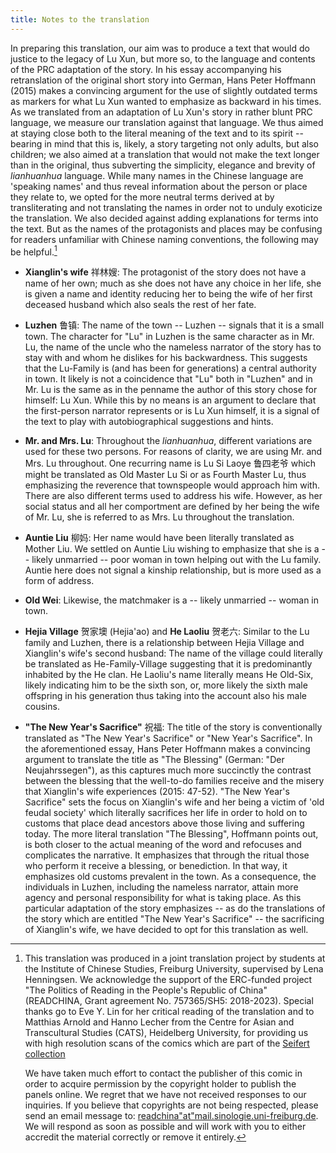 ```yaml
---
title: Notes to the translation
---
```


In preparing this translation, our aim was to produce a text that would do justice to the legacy of Lu Xun, but more so, to the language and contents of the PRC adaptation of the story. In his essay accompanying his retranslation of the original short story into German, Hans Peter Hoffmann (2015) makes a convincing argument for the use of slightly outdated terms as markers for what Lu Xun wanted to emphasize as backward in his times. As we translated from an adaptation of Lu Xun's story in rather blunt PRC language, we measure our translation against that language. We thus aimed at staying close both to the literal meaning of the text and to its spirit -- bearing in mind that this is, likely, a story targeting not only adults, but also children; we also aimed at a translation that would not make the text longer than in the original, thus subverting the simplicity, elegance and brevity of *lianhuanhua* language. While many names in the Chinese language are 'speaking names' and thus reveal information about the person or place they relate to, we opted for the more neutral terms derived at by transliterating and not translating the names in order not to unduly exoticize the translation. We also decided against adding explanations for terms into the text. But as the names of the protagonists and places may be confusing for readers unfamiliar with Chinese naming conventions, the following may be helpful.[^1]

- **Xianglin's wife** 祥林嫂: The protagonist of the story does not have a name of her own; much as she does not have any choice in her life, she is given a name and identity reducing her to being the wife of her first deceased husband which also seals the rest of her fate.

- **Luzhen** 鲁镇: The name of the town -- Luzhen -- signals that it is a small town. The character for "Lu" in Luzhen is the same character as in Mr. Lu, the name of the uncle who the nameless narrator of the story has to stay with and whom he dislikes for his backwardness. This suggests that the Lu-Family is (and has been for generations) a central authority in town. It likely is not a coincidence that "Lu" both in "Luzhen" and in Mr. Lu is the same as in the penname the author of this story chose for himself: Lu Xun. While this by no means is an argument to declare that the first-person narrator represents or is Lu Xun himself, it is a signal of the text to play with autobiographical suggestions and hints.

- **Mr. and Mrs. Lu**: Throughout the *lianhuanhua*, different variations are used for these two persons. For reasons of clarity, we are using Mr. and Mrs. Lu throughout. One recurring name is Lu Si Laoye 鲁四老爷 which might be translated as Old Master Lu Si or as Fourth Master Lu, thus emphasizing the reverence that townspeople would approach him with. There are also different terms used to address his wife. However, as her social status and all her comportment are defined by her being the wife of Mr. Lu, she is referred to as Mrs. Lu throughout the translation.

- **Auntie Liu** 柳妈: Her name would have been literally translated as Mother Liu. We settled on Auntie Liu wishing to emphasize that she is a -- likely unmarried -- poor woman in town helping out with the Lu family. Auntie here does not signal a kinship relationship, but is more used as a form of address.

- **Old Wei**: Likewise, the matchmaker is a -- likely unmarried -- woman in town.

- **Hejia Village** 贺家墺 (Hejia'ao) and **He Laoliu** 贺老六: Similar to the Lu family and Luzhen, there is a relationship between Hejia Village and Xianglin's wife's second husband: The name of the village could literally be translated as He-Family-Village suggesting that it is predominantly inhabited by the He clan. He Laoliu's name literally means He Old-Six, likely indicating him to be the sixth son, or, more likely the sixth male offspring in his generation thus taking into the account also his male cousins.

- **"The New Year's Sacrifice"** 祝福: The title of the story is conventionally translated as "The New Year's Sacrifice" or "New Year's Sacrifice". In the aforementioned essay, Hans Peter Hoffmann makes a convincing argument to translate the title as "The Blessing" (German: "Der Neujahrssegen"), as this captures much more succinctly the contrast between the blessing that the well-to-do families receive and the misery that Xianglin's wife experiences (2015: 47-52). "The New Year's Sacrifice" sets the focus on Xianglin's wife and her being a victim of 'old feudal society' which literally sacrifices her life in order to hold on to customs that place dead ancestors above those living and suffering today. The more literal translation "The Blessing", Hoffmann points out, is both closer to the actual meaning of the word and refocuses and complicates the narrative. It emphasizes that through the ritual those who perform it receive a blessing, or benediction. In that way, it emphasizes old customs prevalent in the town. As a consequence, the individuals in Luzhen, including the nameless narrator, attain more agency and personal responsibility for what is taking place. As this particular adaptation of the story emphasizes -- as do the translations of the story which are entitled "The New Year's Sacrifice" -- the sacrificing of Xianglin's wife, we have decided to opt for this translation as well.


[^1]: This translation was produced in a joint translation project by students at the Institute of Chinese Studies, Freiburg University, supervised by Lena Henningsen. We acknowledge the support of the ERC-funded project "The Politics of Reading in the People's Republic of China" (READCHINA, Grant agreement No. 757365/SH5: 2018-2023). Special thanks go to Eve Y. Lin for her critical reading of the translation and to Matthias Arnold and Hanno Lecher from the Centre for Asian and Transcultural Studies (CATS), Heidelberg University, for providing us with high resolution scans of the comics which are part of the [Seifert collection](https://www.asia-europe.uni-heidelberg.de/en/research/heidelberg-research-architecture/projects/hra14-chinese-comics/the-seifert-collection.html)

    We have taken much effort to contact the publisher of this comic in order to acquire permission by the copyright holder to publish the panels online. We regret that we have not received responses to our inquiries. If you believe that copyrights are not being respected, please send an email message to: [readchina"at"mail.sinologie.uni-freiburg.de](mailto:readchina@mail.sinologie.uni-freiburg.de). We will respond as soon as possible and will work with you to either accredit the material correctly or remove it entirely.
